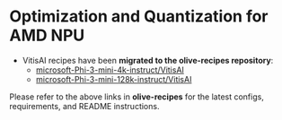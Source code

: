 # **Optimization and Quantization for AMD NPU**

- VitisAI recipes have been **migrated to the olive-recipes repository**:
  - [microsoft-Phi-3-mini-4k-instruct/VitisAI](https://github.com/microsoft/olive-recipes/tree/main/microsoft-Phi-3-mini-4k-instruct/VitisAI)
  - [microsoft-Phi-3-mini-128k-instruct/VitisAI](https://github.com/microsoft/olive-recipes/tree/main/microsoft-Phi-3-mini-128k-instruct/VitisAI)

Please refer to the above links in **olive-recipes** for the latest configs, requirements, and README instructions.
